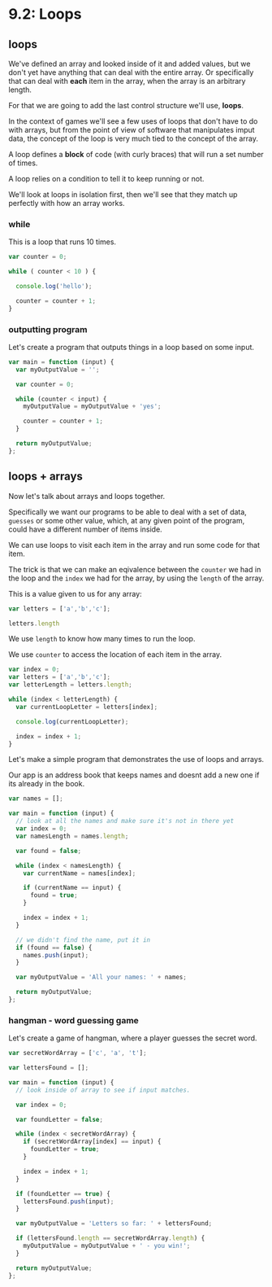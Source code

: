 # 9.2: Loops

## loops

We've defined an array and looked inside of it and added values, but we don't yet have anything that can deal with the entire array. Or specifically that can deal with **each** item in the array, when the array is an arbitrary length.

For that we are going to add the last control structure we'll use, **loops**.

In the context of games we'll see a few uses of loops that don't have to do with arrays, but from the point of view of software that manipulates imput data, the concept of the loop is very much tied to the concept of the array.

A loop defines a **block** of code \(with curly braces\) that will run a set number of times.

A loop relies on a condition to tell it to keep running or not.

We'll look at loops in isolation first, then we'll see that they match up perfectly with how an array works.

### while

This is a loop that runs 10 times.

```javascript
var counter = 0;

while ( counter < 10 ) {

  console.log('hello');

  counter = counter + 1;
}
```

### outputting program

Let's create a program that outputs things in a loop based on some input.

```javascript
var main = function (input) {
  var myOutputValue = '';

  var counter = 0;

  while (counter < input) {
    myOutputValue = myOutputValue + 'yes';

    counter = counter + 1;
  }

  return myOutputValue;
};
```

## loops + arrays

Now let's talk about arrays and loops together.

Specifically we want our programs to be able to deal with a set of data, `guesses` or some other value, which, at any given point of the program, could have a different number of items inside.

We can use loops to visit each item in the array and run some code for that item.

The trick is that we can make an eqivalence between the `counter` we had in the loop and the `index` we had for the array, by using the `length` of the array.

This is a value given to us for any array:

```javascript
var letters = ['a','b','c'];
```

```javascript
letters.length
```

We use `length` to know how many times to run the loop.

We use `counter` to access the location of each item in the array.

```javascript
var index = 0;
var letters = ['a','b','c'];
var letterLength = letters.length;

while (index < letterLength) {
  var currentLoopLetter = letters[index];

  console.log(currentLoopLetter);

  index = index + 1;
}
```

Let's make a simple program that demonstrates the use of loops and arrays.

Our app is an address book that keeps names and doesnt add a new one if its already in the book.

```javascript
var names = [];

var main = function (input) {
  // look at all the names and make sure it's not in there yet
  var index = 0;
  var namesLength = names.length;

  var found = false;

  while (index < namesLength) {
    var currentName = names[index];

    if (currentName == input) {
      found = true;
    }

    index = index + 1;
  }

  // we didn't find the name, put it in
  if (found == false) {
    names.push(input);
  }

  var myOutputValue = 'All your names: ' + names;

  return myOutputValue;
};
```

### hangman - word guessing game

Let's create a game of hangman, where a player guesses the secret word.

```javascript
var secretWordArray = ['c', 'a', 't'];

var lettersFound = [];

var main = function (input) {
  // look inside of array to see if input matches.

  var index = 0;

  var foundLetter = false;

  while (index < secretWordArray) {
    if (secretWordArray[index] == input) {
      foundLetter = true;
    }

    index = index + 1;
  }

  if (foundLetter == true) {
    lettersFound.push(input);
  }

  var myOutputValue = 'Letters so far: ' + lettersFound;

  if (lettersFound.length == secretWordArray.length) {
    myOutputValue = myOutputValue + ' - you win!';
  }

  return myOutputValue;
};
```
